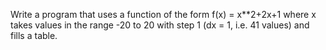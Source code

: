 Write a program that uses a function of the form f(x) = x**2+2x+1 where x takes values in the range -20 to 20 with step 1 (dx = 1, i.e. 41 values) and fills a table. 
